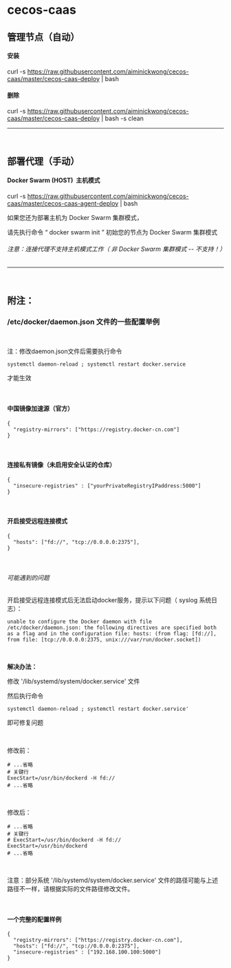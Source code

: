 # cecos-caas

## 管理节点（自动）

#### 安装

curl -s https://raw.githubusercontent.com/aiminickwong/cecos-caas/master/cecos-caas-deploy | bash

#### 删除

curl -s https://raw.githubusercontent.com/aiminickwong/cecos-caas/master/cecos-caas-deploy | bash -s clean

------

</br>

## 部署代理（手动）

#### Docker Swarm (HOST)  主机模式

curl -s https://raw.githubusercontent.com/aiminickwong/cecos-caas/master/cecos-caas-agent-deploy | bash

如果您还为部署主机为 Docker Swarm 集群模式，

请先执行命令 “ docker swarm init ” 初始您的节点为 Docker Swarm 集群模式

###### 注意：连接代理不支持主机模式工作（ 非 Docker Swarm 集群模式 -- 不支持！）

------

</br>

## 附注：

### /etc/docker/daemon.json 文件的一些配置举例

</br>

注：修改daemon.json文件后需要执行命令
```
systemctl daemon-reload ; systemctl restart docker.service
```
才能生效

</br>

#### 中国镜像加速源（官方）

```
{
  "registry-mirrors": ["https://registry.docker-cn.com"]
}
```

</br>

#### 连接私有镜像（未启用安全认证的仓库）

```
{
  "insecure-registries" : ["yourPrivateRegistryIPaddress:5000"]
}
```

</br>

#### 开启接受远程连接模式

```
{
  "hosts": ["fd://", "tcp://0.0.0.0:2375"],
}
```

</br>

###### 可能遇到的问题

开启接受远程连接模式后无法启动docker服务，提示以下问题（ syslog 系统日志）：

```
unable to configure the Docker daemon with file /etc/docker/daemon.json: the following directives are specified both as a flag and in the configuration file: hosts: (from flag: [fd://], from file: [tcp://0.0.0.0:2375, unix:///var/run/docker.socket])
```

</br>

<b>解决办法：</b>

修改 '/lib/systemd/system/docker.service' 文件

然后执行命令

```
systemctl daemon-reload ; systemctl restart docker.service'
```

即可修复问题

</br>

修改前：
```
# ...省略
# 关键行
ExecStart=/usr/bin/dockerd -H fd://
# ...省略
```

</br>

修改后：
```
# ...省略
# 关键行
# ExecStart=/usr/bin/dockerd -H fd://
ExecStart=/usr/bin/dockerd
# ...省略
```

</br>

注意：部分系统 '/lib/systemd/system/docker.service' 文件的路径可能与上述路径不一样，请根据实际的文件路径修改文件。

</br>

#### 一个完整的配置样例

```
{
  "registry-mirrors": ["https://registry.docker-cn.com"],
  "hosts": ["fd://", "tcp://0.0.0.0:2375"],
  "insecure-registries" : ["192.168.100.100:5000"]
}
```
